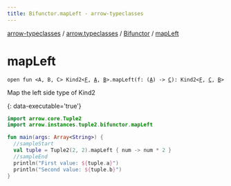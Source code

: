 ```yaml
---
title: Bifunctor.mapLeft - arrow-typeclasses
---
```


[arrow-typeclasses](../../index.html) / [arrow.typeclasses](../index.html) / [Bifunctor](index.html) / [mapLeft](./map-left.html)

# mapLeft

`open fun <A, B, C> Kind2<`[`F`](index.html#F)`, `[`A`](map-left.html#A)`, `[`B`](map-left.html#B)`>.mapLeft(f: (`[`A`](map-left.html#A)`) -> `[`C`](map-left.html#C)`): Kind2<`[`F`](index.html#F)`, `[`C`](map-left.html#C)`, `[`B`](map-left.html#B)`>`

Map the left side type of Kind2

{: data-executable='true'}

``` kotlin
import arrow.core.Tuple2
import arrow.instances.tuple2.bifunctor.mapLeft

fun main(args: Array<String>) {
  //sampleStart
  val tuple = Tuple2(2, 2).mapLeft { num -> num * 2 }
  //sampleEnd
  println("First value: ${tuple.a}")
  println("Second value: ${tuple.b}")
}
```

